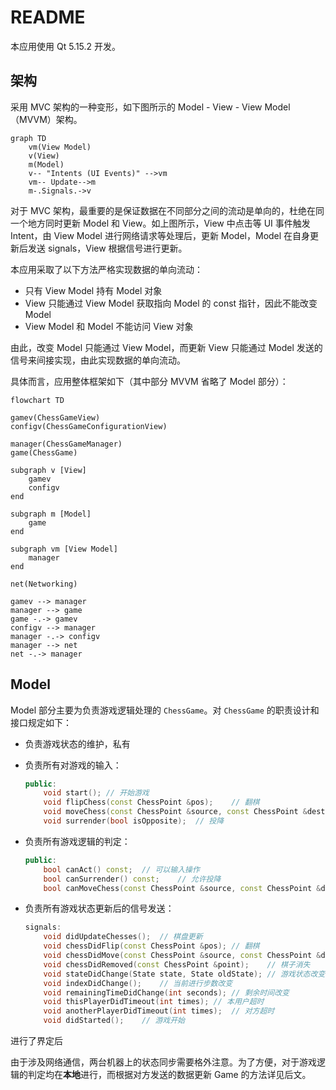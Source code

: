 # README

本应用使用 Qt 5.15.2 开发。

## 架构

采用 MVC 架构的一种变形，如下图所示的 Model - View - View Model（MVVM）架构。

```mermaid
graph TD
	vm(View Model)
	v(View)
	m(Model)
	v-- "Intents (UI Events)" -->vm
	vm-- Update-->m
	m-.Signals.->v
```

对于 MVC 架构，最重要的是保证数据在不同部分之间的流动是单向的，杜绝在同一个地方同时更新 Model 和 View。如上图所示，View 中点击等 UI 事件触发 Intent，由 View Model 进行网络请求等处理后，更新 Model，Model 在自身更新后发送 signals，View 根据信号进行更新。

本应用采取了以下方法严格实现数据的单向流动：

- 只有 View Model 持有 Model 对象
- View 只能通过 View Model 获取指向 Model 的 const 指针，因此不能改变 Model
- View Model 和 Model 不能访问 View 对象

由此，改变 Model 只能通过 View Model，而更新 View 只能通过 Model 发送的信号来间接实现，由此实现数据的单向流动。

具体而言，应用整体框架如下（其中部分 MVVM 省略了 Model 部分）：

```mermaid
flowchart TD

gamev(ChessGameView)
configv(ChessGameConfigurationView)

manager(ChessGameManager)
game(ChessGame)

subgraph v [View]
	gamev
	configv
end

subgraph m [Model]
	game
end

subgraph vm [View Model]
	manager
end

net(Networking)

gamev --> manager
manager --> game
game -.-> gamev
configv --> manager
manager -.-> configv
manager --> net
net -.-> manager
```

## Model

Model 部分主要为负责游戏逻辑处理的 `ChessGame`。对 `ChessGame` 的职责设计和接口规定如下：

- 负责游戏状态的维护，私有

- 负责所有对游戏的输入：

  ```C++
  public:
      void start();	// 开始游戏
      void flipChess(const ChessPoint &pos);	// 翻棋
      void moveChess(const ChessPoint &source, const ChessPoint &dest);	// 移动棋子
      void surrender(bool isOpposite);	// 投降
  ```

- 负责所有游戏逻辑的判定：

  ```C++
  public:
      bool canAct() const;	// 可以输入操作
      bool canSurrender() const;	// 允许投降
      bool canMoveChess(const ChessPoint &source, const ChessPoint &dest) const;	// 判定棋子是否可以移动到某点
  ```

- 负责所有游戏状态更新后的信号发送：

  ```C++
  signals:
      void didUpdateChesses();	// 棋盘更新
      void chessDidFlip(const ChessPoint &pos);	// 翻棋
      void chessDidMove(const ChessPoint &source, const ChessPoint &dest);	// 移动
      void chessDidRemoved(const ChessPoint &point);	// 棋子消失
      void stateDidChange(State state, State oldState);	// 游戏状态改变
      void indexDidChange();	// 当前进行步数改变
      void remainingTimeDidChange(int seconds);	// 剩余时间改变
      void thisPlayerDidTimeout(int times);	// 本用户超时
      void anotherPlayerDidTimeout(int times);	// 对方超时
      void didStarted();	// 游戏开始
  ```

进行了界定后

由于涉及网络通信，两台机器上的状态同步需要格外注意。为了方便，对于游戏逻辑的判定均在**本地**进行，而根据对方发送的数据更新 Game 的方法详见后文。
